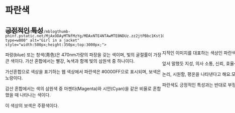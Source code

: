 <!DOCTYPE html>
<html lang="en">
<head>
    <meta charset="UTF-8">
    <meta name="viewport" content="width=device-width, initial-scale=1.0">
    <title>Text Movement</title>
    <style>
        .moved-text {
            position: relative;
            left: 500px;
            top: 200px;
            margin-top: -170px; /* 제목과 .moved-text 사이의 간격을 조절합니다. */
        }        
         
h1 {
  color: rgb(38, 0, 255);
  font-family: courier;
  font-size: 300%;
}
.yes-text {
            position: relative;
            left: 1000px;
            top: -300px;
            margin-top: -170px; /* 제목과 .moved-text 사이의 간격을 조절합니다. */
        }        
</style>
</head>
<body>
    <h1>파란색</h1>
    <h2>긍정적인 특성</h2>
    <div class="moved-text">
        <p>지적인 이미지를 대표하는 색상인 파란색의 긍정적인 특성은</p>
    	<p>앞서 말했듯 지성, 의사 소통, 신뢰, 효율성, 평온, 의무,</p>
    	<p>논리, 시원함, 평온을 나타낸다고 해요.모든 색이 그렇듯</p>
    	<p>파란색도 긍정적인 특성과는 반대로 부정적인 특성도 있어요.</p>
    </div>    

    <img src="https://mblogthumb-phinf.pstatic.net/MjAxODAyMTNfMzYg/MDAxNTE4NTAwMTE0NDUz.zz2jtPBbc1Kst1Qa0AtcY4ASNA0jUpXYAjYmnZ5DFIIg.GKbTRwBnEgMWqlyrAWFfLcWY_PLxOjh_hzJfOrQGdGAg.JPEG.salletherapy/salle20180213_2.jpg?type=w800" alt="Girl in a jacket" style="width:500px;height:350px;top:3000px;">    
<p>파랑(blue) 또는 청색(靑色)은 470nm가량의 파장을 갖는 색이며, 빛의 굴절률이 가장 큰 색이다. 가산 혼합에서는 빨강, 녹색과 함께 빛의 삼원색 중 하나이다. </p>
<p>가산혼합으로 색상을 표기하는 웹 색상에서 파란색은 #0000FF으로 표시되며, 보색은 노랑이다. </p>
<p>감산 혼합에서는 색의 삼원색 중 마젠타(Magenta)와 시안(Cyan)을 같은 비율로 혼합했을 때 나타나는 색이다. </p>
<p>이 색상의 보색은 주황색이다.</p>
<div class="yes-text">
<h3>파란색 문화</h3>
<p>종류</p>
<hr>
    
<p>종교</p>
<p>유대교, 유대인을 상징하는 색이다. 하얀색과 더불어 파란색은 유대교 기도자들이 사용했던 어깨걸이를 구성했던 빛깔이었다.</p>
<hr>
    
<p>기업</p>
<p>삼성그룹, 현대자동차그룹, 한진그룹, SBS, TBC, KBC, UBC, TJB, JTV, 일진그룹 등등</p>

</div>     



</body>
</html>
